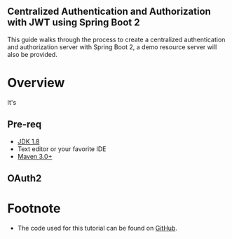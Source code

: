 Centralized Authentication and Authorization with JWT using Spring Boot 2
---

This guide walks through the process to create a centralized authentication and authorization server with Spring Boot 2, 
a demo resource server will also be provided.

# Overview

It's

## Pre-req
 
 - [JDK 1.8](https://www.oracle.com/technetwork/java/javase/downloads/jdk8-downloads-2133151.html)
 - Text editor or your favorite IDE
 - [Maven 3.0+](https://maven.apache.org/download.cgi)
 
## OAuth2
 
 
# Footnote
 - The code used for this tutorial can be found on [GitHub](https://github.com/marcosbarbero/spring-boot-n-cloud-playground/tree/master/security). 